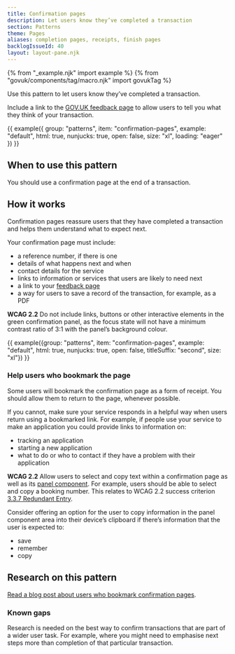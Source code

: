 ```yaml
---
title: Confirmation pages
description: Let users know they’ve completed a transaction
section: Patterns
theme: Pages
aliases: completion pages, receipts, finish pages
backlogIssueId: 40
layout: layout-pane.njk
---
```


{% from "_example.njk" import example %}
{% from "govuk/components/tag/macro.njk" import govukTag %}

Use this pattern to let users know they’ve completed a transaction.

Include a link to the [GOV.UK feedback page](https://www.gov.uk/service-manual/service-assessments/get-feedback-page) to allow users to tell you what they think of your transaction.

{{ example({ group: "patterns", item: "confirmation-pages", example: "default", html: true, nunjucks: true, open: false, size: "xl", loading: "eager" }) }}

## When to use this pattern

You should use a confirmation page at the end of a transaction.

## How it works

Confirmation pages reassure users that they have completed a transaction and helps them understand what to expect next.

Your confirmation page must include:

- a reference number, if there is one
- details of what happens next and when
- contact details for the service
- links to information or services that users are likely to need next
- a link to your [feedback page](https://www.gov.uk/service-manual/service-assessments/get-feedback-page)
- a way for users to save a record of the transaction, for example, as a PDF

<strong class="govuk-tag govuk-tag--grey">WCAG 2.2</strong> Do not include links, buttons or other interactive elements in the green confirmation panel, as the focus state will not have a minimum contrast ratio of 3:1 with the panel’s background colour.

{{ example({group: "patterns", item: "confirmation-pages", example: "default", html: true, nunjucks: true, open: false, titleSuffix: "second", size: "xl"}) }}

### Help users who bookmark the page

Some users will bookmark the confirmation page as a form of receipt. You should allow them to return to the page, whenever possible.

If you cannot, make sure your service responds in a helpful way when users return using a bookmarked link. For example, if people use your service to make an application you could provide links to information on:

- tracking an application
- starting a new application
- what to do or who to contact if they have a problem with their application

<strong class="govuk-tag govuk-tag--grey">WCAG 2.2</strong> Allow users to select and copy text within a confirmation page as well as its [panel component](/components/panel/). For example, users should be able to select and copy a booking number. This relates to WCAG 2.2 success criterion [3.3.7 Redundant Entry](https://www.w3.org/WAI/WCAG22/Understanding/redundant-entry.html).

Consider offering an option for the user to copy information in the panel component area into their device’s clipboard if there’s information that the user is expected to:

- save
- remember
- copy

## Research on this pattern

[Read a blog post about users who bookmark confirmation pages](https://designnotes.blog.gov.uk/2015/12/10/do-users-return-to-your-service-after-finishing/).

### Known gaps

Research is needed on the best way to confirm transactions that are part of a wider user task. For example, where you might need to emphasise next steps more than completion of that particular transaction.
